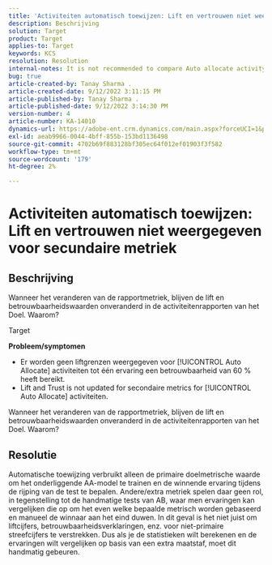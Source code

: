 ```yaml
---
title: 'Activiteiten automatisch toewijzen: Lift en vertrouwen niet weergegeven voor secundaire metriek'
description: Beschrijving
solution: Target
product: Target
applies-to: Target
keywords: KCS
resolution: Resolution
internal-notes: It is not recommended to compare Auto allocate activity report from Target classic because the Target classic UI does not support auto allocate reporting.
bug: true
article-created-by: Tanay Sharma .
article-created-date: 9/12/2022 3:11:15 PM
article-published-by: Tanay Sharma .
article-published-date: 9/12/2022 3:14:30 PM
version-number: 4
article-number: KA-14010
dynamics-url: https://adobe-ent.crm.dynamics.com/main.aspx?forceUCI=1&pagetype=entityrecord&etn=knowledgearticle&id=09ca1c1f-ad32-ed11-9db1-002248086735
exl-id: aeab9966-0044-4bff-855b-153bd1136498
source-git-commit: 4702b69f883128bf305ec64f012ef01903f3f582
workflow-type: tm+mt
source-wordcount: '179'
ht-degree: 2%

---
```


# Activiteiten automatisch toewijzen: Lift en vertrouwen niet weergegeven voor secundaire metriek

## Beschrijving


Wanneer het veranderen van de rapportmetriek, blijven de lift en betrouwbaarheidswaarden onveranderd in de activiteitenrapporten van het Doel. Waarom?


Target



<b>Probleem/symptomen</b>

- Er worden geen liftgrenzen weergegeven voor [!UICONTROL Auto Allocate] activiteiten tot één ervaring een betrouwbaarheid van 60 % heeft bereikt.
- Lift and Trust is not updated for secondaire metrics for [!UICONTROL Auto Allocate] activiteiten.


Wanneer het veranderen van de rapportmetriek, blijven de lift en betrouwbaarheidswaarden onveranderd in de activiteitenrapporten van het Doel. Waarom?


## Resolutie




Automatische toewijzing verbruikt alleen de primaire doelmetrische waarde om het onderliggende AA-model te trainen en de winnende ervaring tijdens de rijping van de test te bepalen. Andere/extra metriek spelen daar geen rol, in tegenstelling tot de handmatige tests van AB, waar men ervaringen kan vergelijken die op om het even welke bepaalde metrisch worden gebaseerd en manueel de winnaar aan het eind duwen. In dit geval is het niet juist om liftcijfers, betrouwbaarheidsverklaringen, enz. voor niet-primaire streefcijfers te verstrekken. Dus als je de statistieken wilt berekenen en de ervaringen wilt vergelijken op basis van een extra maatstaf, moet dit handmatig gebeuren.
